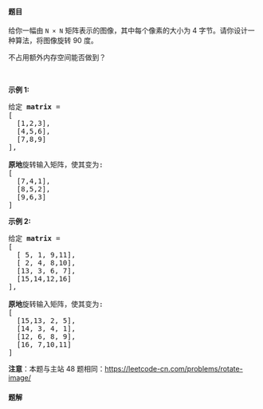 #### 题目
<p>给你一幅由 <code>N × N</code> 矩阵表示的图像，其中每个像素的大小为 4 字节。请你设计一种算法，将图像旋转 90 度。</p>

<p>不占用额外内存空间能否做到？</p>

<p> </p>

<p><strong>示例 1:</strong></p>

<pre>
给定 <strong>matrix</strong> = 
[
  [1,2,3],
  [4,5,6],
  [7,8,9]
],

<strong>原地</strong>旋转输入矩阵，使其变为:
[
  [7,4,1],
  [8,5,2],
  [9,6,3]
]
</pre>

<p><strong>示例 2:</strong></p>

<pre>
给定 <strong>matrix</strong> =
[
  [ 5, 1, 9,11],
  [ 2, 4, 8,10],
  [13, 3, 6, 7],
  [15,14,12,16]
], 

<strong>原地</strong>旋转输入矩阵，使其变为:
[
  [15,13, 2, 5],
  [14, 3, 4, 1],
  [12, 6, 8, 9],
  [16, 7,10,11]
]
</pre>

<p><strong>注意</strong>：本题与主站 48 题相同：<a href="https://leetcode-cn.com/problems/rotate-image/">https://leetcode-cn.com/problems/rotate-image/</a></p>


 #### 题解